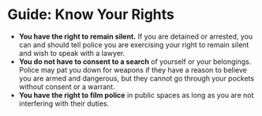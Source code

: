 # Guide: Know Your Rights

- **You have the right to remain silent.** If you are detained or arrested, you can and should tell police you are exercising your right to remain silent and wish to speak with a lawyer.
- **You do not have to consent to a search** of yourself or your belongings. Police may pat you down for weapons if they have a reason to believe you are armed and dangerous, but they cannot go through your pockets without consent or a warrant.
- **You have the right to film police** in public spaces as long as you are not interfering with their duties.
